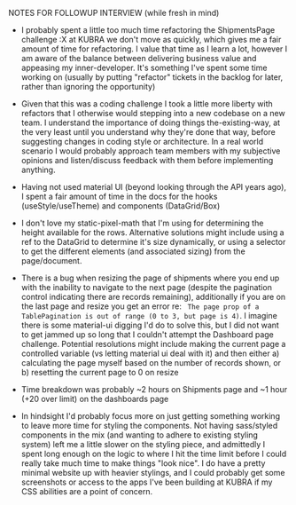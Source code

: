NOTES FOR FOLLOWUP INTERVIEW (while fresh in mind)

- I probably spent a little too much time refactoring the ShipmentsPage challenge :X at KUBRA we don't move as quickly, which gives me a fair amount of time for refactoring. I value that time as I learn a lot, however I am aware of the balance between delivering business value and appeasing my inner-developer. It's something I've spent some time working on (usually by putting "refactor" tickets in the backlog for later, rather than ignoring the opportunity)

- Given that this was a coding challenge I took a little more liberty with refactors that I otherwise would stepping into a new codebase on a new team. I understand the importance of doing things the-existing-way, at the very least until you understand why they're done that way, before suggesting changes in coding style or architecture. In a real world scenario I would probably approach team members with my subjective opinions and listen/discuss feedback with them before implementing anything.

- Having not used material UI (beyond looking through the API years ago), I spent a fair amount of time in the docs for the hooks (useStyle/useTheme) and components (DataGrid/Box)

- I don't love my static-pixel-math that I'm using for determining the height available for the rows. Alternative solutions might include using a ref to the DataGrid to determine it's size dynamically, or using a selector to get the different elements (and associated sizing) from the page/document.

- There is a bug when resizing the page of shipments where you end up with the inability to navigate to the next page (despite the pagination control indicating there are records remaining), additionally if you are on the last page and resize you get an error re: ` The page prop of a TablePagination is out of range (0 to 3, but page is 4)`. I imagine there is some material-ui digging I'd do to solve this, but I did not want to get jammed up so long that I couldn't attempt the Dashboard page challenge. Potential resolutions might include making the current page a controlled variable (vs letting material ui deal with it) and then either a) calculating the page myself based on the number of records shown, or b) resetting the current page to 0 on resize

- Time breakdown was probably ~2 hours on Shipments page and ~1 hour (+20 over limit) on the dashboards page

- In hindsight I'd probably focus more on just getting something working to leave more time for styling the components. Not having sass/styled components in the mix (and wanting to adhere to existing styling system) left me a little slower on the styling piece, and admittedly I spent long enough on the logic to where I hit the time limit before I could really take much time to make things "look nice". I do have a pretty minimal website up with heavier stylings, and I could probably get some screenshots or access to the apps I've been building at KUBRA if my CSS abilities are a point of concern.
